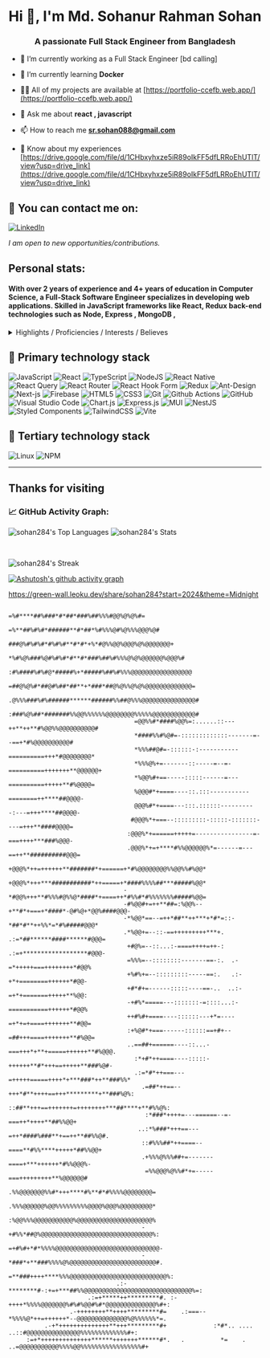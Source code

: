 <h1 align="center">Hi 👋, I'm Md. Sohanur Rahman Sohan</h1>
<h3 align="center">A passionate Full Stack Engineer from Bangladesh</h3>                                                                                        

- 🔭 I’m currently working as a Full Stack Engineer [bd calling]

- 🌱 I’m currently learning **Docker**

- 👨‍💻 All of my projects are available at [https://portfolio-ccefb.web.app/](https://portfolio-ccefb.web.app/)

- 💬 Ask me about **react , javascript**

- 📫 How to reach me **sr.sohan088@gmail.com**

- 📄 Know about my experiences [https://drive.google.com/file/d/1CHbxyhxze5iR89oIkFF5dfLRRoEhUTlT/view?usp=drive_link](https://drive.google.com/file/d/1CHbxyhxze5iR89oIkFF5dfLRRoEhUTlT/view?usp=drive_link)
## 📧 You can contact me on:

[![LinkedIn](https://img.shields.io/badge/LinkedIn-%230077B5.svg?&style=for-the-badge&logo=linkedin&logoColor=white)](https://www.linkedin.com/in/sr-sohan-1621a0199/)

_I am open to new opportunities/contributions._


## Personal stats:

#### With over 2 years of experience and 4+ years of education in Computer Science, a  Full-Stack Software Engineer specializes in developing web applications. Skilled in JavaScript frameworks like React, Redux back-end technologies such as Node, Express , MongoDB ,

<details>
  <summary>Highlights / Proficiencies / Interests / Believes</summary>

Highlights:

- ⭐ 2+ years of professional experience in full Stack development
- ⭐ Try to use full of my efficiency in fulfilling deadline
- ⭐ Willing to accept responsibility and perform accordingly
- ⭐ Adaptability to new and challenging situation
- ⭐ Try to remain positive in any situation
- ⭐ Always try to be punctual & honest
- ⭐ Feel comfort to work in teams
- ⭐ Can work independently or within a minimum supervision
- ⭐ Posses’ creativity and analytical ability enough to solve various problems.
- ⭐ Equipped with strong psychological mark up necessary to work under pressure

Proficiencies:

- 📚 JavaScript, TypeScript, Node.js with Serverless and Containers and Microservices architecture
- 📚 React.js  + Vercel
- 📚 MongoDB
- 📚 Azure
- 📚 HTML5/CSS3 
- 📚 Project Leadership

Interests:

- ✔️ Self-education and self-development: Continuously seek opportunities for personal growth, self-improvement, and acquiring new knowledge and skills to stay at the forefront of industry trends and advancements.
- ✔️ Family: Place great importance on nurturing and cherishing family bonds, fostering strong relationships, and maintaining a healthy work-life balance to support personal well-being and fulfillment.
- ✔️ Sport (gym, padel tennis, crossfit): Engage in physical activities such as gym workouts, padel tennis, and crossfit, recognizing the importance of maintaining an active and healthy lifestyle to enhance productivity, focus, and overall well-being.

Big believer in:

- 💡 Power of continuous learning and personal growth
- 💡 Importance of cultivating a positive mindset and embracing optimism
- 💡 Value of hard work and perseverance in achieving success
- 💡 Power of empathy and kindness in fostering meaningful connections and creating a harmonious society
- 💡 Importance of ethical behavior and integrity in all aspects of life

</details>

## 🥇 Primary technology stack

![JavaScript](https://img.shields.io/badge/javascript-%23323330.svg?style=for-the-badge&logo=javascript&logoColor=%23F7DF1E)
![React](https://img.shields.io/badge/react-%2320232a.svg?style=for-the-badge&logo=react&logoColor=%2361DAFB)
![TypeScript](https://img.shields.io/badge/-TypeScript-007ACC?style=for-the-badge&logo=typescript&logoColor=white)
![NodeJS](https://img.shields.io/badge/node.js-6DA55F?style=for-the-badge&logo=node.js&logoColor=white)
![React Native](https://img.shields.io/badge/react_native-%2320232a.svg?style=for-the-badge&logo=react&logoColor=%2361DAFB)
![React Query](https://img.shields.io/badge/-React%20Query-FF4154?style=for-the-badge&logo=react%20query&logoColor=white)
![React Router](https://img.shields.io/badge/React_Router-CA4245?style=for-the-badge&logo=react-router&logoColor=white)
![React Hook Form](https://img.shields.io/badge/React%20Hook%20Form-%23EC5990.svg?style=for-the-badge&logo=reacthookform&logoColor=white)
![Redux](https://img.shields.io/badge/redux-%23593d88.svg?style=for-the-badge&logo=redux&logoColor=white)
![Ant-Design](https://img.shields.io/badge/-AntDesign-%230170FE?style=for-the-badge&logo=ant-design&logoColor=white)
![Next-js](https://img.shields.io/badge/Next-black?style=for-the-badge&logo=next.js&logoColor=white)
![Firebase](https://img.shields.io/badge/firebase-%23039BE5.svg?style=for-the-badge&logo=firebase)
![HTML5](https://img.shields.io/badge/-HTML5-E34F26?style=for-the-badge&logo=html5&logoColor=white)
![CSS3](https://img.shields.io/badge/css3-%231572B6.svg?style=for-the-badge&logo=css3&logoColor=white)
![Git](https://img.shields.io/badge/-Git-F05032?style=for-the-badge&logo=git&logoColor=white)
![Github Actions](https://img.shields.io/badge/-Github_Actions-2088FF?style=for-the-badge&logo=github-actions&logoColor=white)
![GitHub](https://img.shields.io/badge/github-%23121011.svg?style=for-the-badge&logo=github&logoColor=white)
![Visual Studio Code](https://img.shields.io/badge/Visual%20Studio%20Code-0078d7.svg?style=for-the-badge&logo=visual-studio-code&logoColor=white)
![Chart.js](https://img.shields.io/badge/chart.js-F5788D.svg?style=for-the-badge&logo=chart.js&logoColor=white)
![Express.js](https://img.shields.io/badge/express.js-%23404d59.svg?style=for-the-badge&logo=express&logoColor=%2361DAFB)
![MUI](https://img.shields.io/badge/MUI-%230081CB.svg?style=for-the-badge&logo=mui&logoColor=white)
![NestJS](https://img.shields.io/badge/nestjs-%23E0234E.svg?style=for-the-badge&logo=nestjs&logoColor=white)
![Styled Components](https://img.shields.io/badge/styled--components-DB7093?style=for-the-badge&logo=styled-components&logoColor=white)
![TailwindCSS](https://img.shields.io/badge/tailwindcss-%2338B2AC.svg?style=for-the-badge&logo=tailwind-css&logoColor=white)
![Vite](https://img.shields.io/badge/vite-%23646CFF.svg?style=for-the-badge&logo=vite&logoColor=white)


## 🥉 Tertiary technology stack

![Linux](https://img.shields.io/badge/Linux-FCC624?style=for-the-badge&logo=linux&logoColor=black)
![NPM](https://img.shields.io/badge/NPM-%23CB3837.svg?style=for-the-badge&logo=npm&logoColor=white)

---


## Thanks for visiting

<p align="center"> 


<!--   GitHub stats graph -->

### 📈 GitHub Activity Graph:



![sohan284's Top Languages](https://github-readme-stats.vercel.app/api/top-langs/?username=sohan284&theme=merko&show_icons=true&hide_border=false&layout=compact)
![sohan284's Stats](https://github-readme-stats.vercel.app/api?username=sohan284&theme=merko&show_icons=true&hide_border=false&count_private=true)

<br/>

![sohan284's Streak](https://github-readme-streak-stats.herokuapp.com/?user=sohan284&theme=merko&hide_border=false)


<!--   green snake -->
[![Ashutosh's github activity graph](https://github-readme-activity-graph.vercel.app/graph?username=sohan284&bg_color=00313d&color=ffffff&line=4c9e5d&point=ca4444&area=true&hide_border=true)](https://github.com/ashutosh00710/github-readme-activity-graph)

https://green-wall.leoku.dev/share/sohan284?start=2024&theme=Midnight
                                                                                                                               
                                               =%#****##%###*#*##*###%##%%%#@@%@%@%#=                                         
                                             =%**##%#%#*######**#*##*%#%%%@#%@%%%@@@%@#                                       
                                           ###@%#%#%#*#%#%#**#*#*+%*#@%%@@%@@@%@%@@@@@@@+                                     
                                         *%#%@%###%@#%#%#*#**#*###%##%#%%%@%@%@@@@@@%@@@%#                                    
                                        :#%####%#%#@*#####%+*#####%##%#%%%@@@@@@@@@@@@@@@@@                                   
                                        =##@%@%#*##@#%##*##**+*###*##@%@%%@%@%@@@@@@@@@@@@@=                                  
                                       .@%%%###%#%######******######%%##@%%%@@@@@@@@@@@@@@@#                                  
                                       :###%@%##*#######%%@@%%%%%%@@@@@@@@%%%%%@@@@@@@@@@@@#                                  
                                       =@@%%#*####%@@%=:......::---++**++**#%@@%%@@@@@@@@@@#                                  
                                       *####%%#%@#=-:::::::::::::-------=--==+*#%@@@@@@@@@@#                                  
                                       *%%%##@#=-::::::-:-----------==========+++*#@@@@@@@@*                                  
                                       *%%%@%+=-------::-----=--=-==========+++++++**@@@@@@+                                  
                                       *%@@%#+==-----:::::------=---==========+++++**#%@@@@=                                  
                                       %@@@#*+====----::.:::-----------========++****##@@@@-                                  
                                       @@@%#*+====---:::.::::::----------:---=+++****##@@@@-                                  
                                      #@@@%*+===--:::::::::-:::::-:::::::----=+++**####@@@@=                                  
                                     :@@@%*+======+++++=----------------=-===++++***###%@@@-                                  
                                     .@@@%*+=+****#%%@@@@@@%*=------=---==++**##########@@@=                                  
                                     +@@@%*++=++++++**#######*+======+*#%@@@@@@@@%%@@%%#%@@*                                  
                                     +@@@%*+++***###########*++=====+*####%%%%##***#####%@@*                                  
                                    -*#@@%+++**#%%%#@%%@*####*+====++*#%%#*#%%%%%%%#####%@@=                                  
                                    -#%@@#+=++**##=:%@@%--+**#*+===+*####*-@#%@+*@@%####@@@-                                  
                                    -*%@@*==--=++*##**++***+*#*=::-*##*#**++%%*=*#%#####@@@*                                  
                                    .*%@@+=--::-==+++++++++***+. .:=*##******####******#@@@=                                  
                                     +#@%=--::...:-====++++=++-: .:=+******************#@@@-                                  
                                     =%%%=--::::::::-------==-:.  .-=*+++++===++++++++*#@@%                                   
                                     +%#%+=--:::::::::-----==:.   .:-+*+========++++++*#@@-                                   
                                     +#*#+=------:::::----==-..  ..:-=+*+=======+++++**%@@:                                   
                                     -+#%*=====---:::::::-=::::...:-===========++++++*#@@%                                    
                                     ++#%#+====----::::::---+*=----=+*+=+====+++++++**#@@=                                    
                                     :+%@#*+===------::::::==+#+--=##+++====+++++++**#%@@=                                    
                                     ..==##+======----::...-===+++*+**+=====++++++**#%@@@.                                    
                                       :*+#*++====----:::::-++++++**#*+++==+++++**###%@#-                                     
                                       .:=*#*++===---=+++++=====++++*+***###*++**###%%*                                       
                                         .=##*++==--+++*#**++++==+++*********+**###%@%:                                       
                                         ::##**+++==+++++++=++++++++***##****+**#%%@%:                                        
                                          :*###*++++=---======--=-===++*++++**##%%@@+                                         
                                        ..:*%###*+++==---=++*####%###**+==++**##%%@#.                                         
                                         ::#%%%##*++====--====**#%%****+++++*##%%@@+                                          
                                         .+%%%@%%%##+=-------====+***++++++*#%%@@@%-                                          
                                          =%%@@@%@%%#*+=-----===+++++++++**%@@@@@@#                                           
                                          .%%@@@@@@@%%#*+++****#%**#*#%%%%@@@@@@@@=                                           
                                          .%%%@@@@@@%@@%%%%%%%%%@@@@%@@@%@@@@@@@@@*                                           
                                          :%@@%%%@@@@@@@@@@@%@@@@@@@@@@@@@@@@@@@@@%                                           
                                         -+#%%*##@%@@@@@@@@@@@@@@@@@@@@@@@@@@@@@@@%:                                          
                                         =+#%#+*#*%%%%@@@@@@@@@@@@@@@@@@@@@@@@@@@@@-                                          
                                         -*###*+**###%%%%@%@@@@@@@@@@@@@@@@@@@@@@@@#.                                         
                                        =**###++++****%%%@@@@@@@@@@@@@@@@@@@@@@@@@@@%:                                        
                                  .:-********#-:+=+***##%%@@@@@@@@@@@@@@@@@@@@@@@@@@@@@@%=:                                   
                          .:=+*****++*********#. :-++++*%%%%@@@@@@@%#%#%@@#%#*@@@@@@@@@@@@@@%#+:                              
                     .-++++++++**++++*********#=    .:===--*%%%%@*++=++++++*--@@@@@@@@@@@@@@%@%%%%%%*=.                       
              .-+*++++++++++++++**+++*********#+             :*#*.. .... ..::#@@@@@@@@@@@@@@@%%%%%%%%%%%%%#+:                 
         :=+*++++++++++++++******+++++++******#*.   .          *=    .    ..=@@@@@@@@@@@%%%%@@%%%%%%%%%%%%%%%%%#+                                                                                                                           
